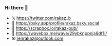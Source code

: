 ### Hi there 👋

-  𝕏 https://twitter.com/rakaz_b
- 🦋 https://bsky.app/profile/rakaz.bsky.social
- 🧠 https://scrapbox.io/rakaz-pub/
- 👏 https://wavebox.me/wave/29ybknppnja6df1i/
- ✉ renrakaz@outlook.com

<!--
**rakazv/rakazv** is a ✨ _special_ ✨ repository because its `README.md` (this file) appears on your GitHub profile.

Here are some ideas to get you started:

- 🔭 I’m currently working on ...
- 🌱 I’m currently learning ...
- 👯 I’m looking to collaborate on ...
- 🤔 I’m looking for help with ...
- 💬 Ask me about ...
- 📫 How to reach me: ...
- 😄 Pronouns: ...
- ⚡ Fun fact: ...
-->

